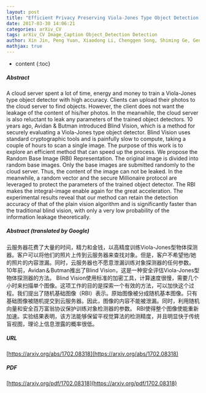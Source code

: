 ```yaml
---
layout: post
title: "Efficient Privacy Preserving Viola-Jones Type Object Detection via Random Base Image Representation"
date: 2017-03-30 14:06:21
categories: arXiv_CV
tags: arXiv_CV Image_Caption Object_Detection Detection
author: Xin Jin, Peng Yuan, Xiaodong Li, Chenggen Song, Shiming Ge, Geng Zhao, Yingya Chen
mathjax: true
---
```


* content
{:toc}

##### Abstract
A cloud server spent a lot of time, energy and money to train a Viola-Jones type object detector with high accuracy. Clients can upload their photos to the cloud server to find objects. However, the client does not want the leakage of the content of his/her photos. In the meanwhile, the cloud server is also reluctant to leak any parameters of the trained object detectors. 10 years ago, Avidan & Butman introduced Blind Vision, which is a method for securely evaluating a Viola-Jones type object detector. Blind Vision uses standard cryptographic tools and is painfully slow to compute, taking a couple of hours to scan a single image. The purpose of this work is to explore an efficient method that can speed up the process. We propose the Random Base Image (RBI) Representation. The original image is divided into random base images. Only the base images are submitted randomly to the cloud server. Thus, the content of the image can not be leaked. In the meanwhile, a random vector and the secure Millionaire protocol are leveraged to protect the parameters of the trained object detector. The RBI makes the integral-image enable again for the great acceleration. The experimental results reveal that our method can retain the detection accuracy of that of the plain vision algorithm and is significantly faster than the traditional blind vision, with only a very low probability of the information leakage theoretically.

##### Abstract (translated by Google)
云服务器花费了大量的时间，精力和金钱，以高精度训练Viola-Jones型物体探测器。客户可以将他们的照片上传到云服务器来查找对象。但是，客户不希望他/她的照片的内容泄漏。同时，云服务器也不愿意泄漏训练对象探测器的任何参数。 10年前，Avidan＆Butman推出了Blind Vision，这是一种安全评估Viola-Jones型物体探测器的方法。 Blind Vision使用标准的加密工具，计算速度很慢，需要几个小时来扫描单个图像。这项工作的目的是探索一个有效的方法，可以加快这个过程。我们提出了随机基础图像（RBI）表示。原始图像被分成随机基本图像。只有基础图像被随机提交到云服务器。因此，图像的内容不能被泄漏。同时，利用随机向量和安全百万富翁协议保护训练对象检测器的参数。 RBI使得整个图像使能重新加速。实验结果表明，该方法能够保留平视觉算法的检测精度，并且明显快于传统盲视图，理论上信息泄露的概率很低。

##### URL
[https://arxiv.org/abs/1702.08318](https://arxiv.org/abs/1702.08318)

##### PDF
[https://arxiv.org/pdf/1702.08318](https://arxiv.org/pdf/1702.08318)

